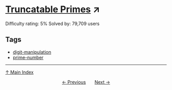 # [Truncatable Primes](https://projecteuler.net/problem=37) ↗️

Difficulty rating: 5%
Solved by: 79,709 users
## Tags

- [digit-manipulation](../tags/digit-manipulation.md)
- [prime-number](../tags/prime-number.md)



---

[↑ Main Index](../README.md)


<div align=center><a href='36.md'>← Previous</a> &nbsp;&nbsp; &nbsp;&nbsp;  <a href='38.md'>Next →</a></div>
